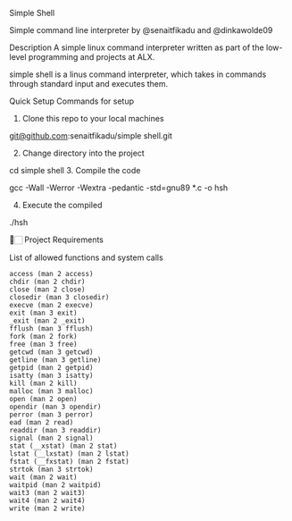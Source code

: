 Simple Shell

Simple command line interpreter by @senaitfikadu and @dinkawolde09

Description
A simple linux command interpreter written as part of the low-level programming and projects at ALX.

simple shell is a linus command interpreter, which takes in commands through standard input and executes them.

Quick Setup
Commands for setup

1. Clone this repo to your local machines

git@github.com:senaitfikadu/simple shell.git

2. Change directory into the project

cd simple shell
3. Compile the code

gcc -Wall -Werror -Wextra -pedantic -std=gnu89 *.c -o hsh

4. Execute the compiled

./hsh

📝🏻 Project Requirements

List of allowed functions and system calls

    access (man 2 access)
    chdir (man 2 chdir)
    close (man 2 close)
    closedir (man 3 closedir)
    execve (man 2 execve)
    exit (man 3 exit)
    _exit (man 2 _exit)
    fflush (man 3 fflush)
    fork (man 2 fork)
    free (man 3 free)
    getcwd (man 3 getcwd)
    getline (man 3 getline)
    getpid (man 2 getpid)
    isatty (man 3 isatty)
    kill (man 2 kill)
    malloc (man 3 malloc)
    open (man 2 open)
    opendir (man 3 opendir)
    perror (man 3 perror)
    ead (man 2 read)
    readdir (man 3 readdir)
    signal (man 2 signal)
    stat (__xstat) (man 2 stat)
    lstat (__lxstat) (man 2 lstat)
    fstat (__fxstat) (man 2 fstat)
    strtok (man 3 strtok)
    wait (man 2 wait)
    waitpid (man 2 waitpid)
    wait3 (man 2 wait3)
    wait4 (man 2 wait4)
    write (man 2 write)

